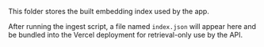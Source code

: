 This folder stores the built embedding index used by the app.

After running the ingest script, a file named `index.json` will appear here
and be bundled into the Vercel deployment for retrieval-only use by the API.

